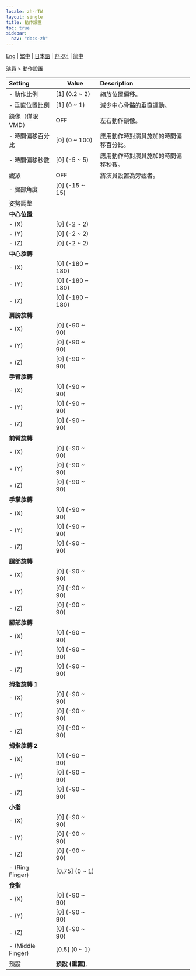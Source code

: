 ```yaml
---
locale: zh-rTW
layout: single
title: 動作設置
toc: true
sidebar:
  nav: "docs-zh"
---
```

[Eng](/dancexr/menu/2025.4/actor/actor_motion) | [繁中](/tw/dancexr/menu/2025.4/actor/actor_motion) | [日本語](/jp/dancexr/menu/2025.4/actor/actor_motion) | [한국어](/kr/dancexr/menu/2025.4/actor/actor_motion) | [简中](/zh/dancexr/menu/2025.4/actor/actor_motion)

[演員](../menu#演員) > 動作設置



| Setting | Value | Description |
| :--- | --- | :--- |
|- 動作比例 | [1] (0.2 ~ 2) | 縮放位置偏移。
|- 垂直位置比例 | [1] (0 ~ 1) | 減少中心骨骼的垂直運動。
| 鏡像（僅限 VMD） | OFF | 左右動作鏡像。
|- 時間偏移百分比 | [0] (0 ~ 100) | 應用動作時對演員施加的時間偏移百分比。
|- 時間偏移秒數 | [0] (-5 ~ 5) | 應用動作時對演員施加的時間偏移秒數。
| 觀眾 | OFF | 將演員設置為旁觀者。
|- 腿部角度 | [0] (-15 ~ 15) | 
| 姿勢調整 || 
|**中心位置** | | 
|- (X) | [0] (-2 ~ 2) | 
|- (Y) | [0] (-2 ~ 2) | 
|- (Z) | [0] (-2 ~ 2) | 
|**中心旋轉** | | 
|- (X) | [0] (-180 ~ 180) | 
|- (Y) | [0] (-180 ~ 180) | 
|- (Z) | [0] (-180 ~ 180) | 
|**肩膀旋轉** | | 
|- (X) | [0] (-90 ~ 90) | 
|- (Y) | [0] (-90 ~ 90) | 
|- (Z) | [0] (-90 ~ 90) | 
|**手臂旋轉** | | 
|- (X) | [0] (-90 ~ 90) | 
|- (Y) | [0] (-90 ~ 90) | 
|- (Z) | [0] (-90 ~ 90) | 
|**前臂旋轉** | | 
|- (X) | [0] (-90 ~ 90) | 
|- (Y) | [0] (-90 ~ 90) | 
|- (Z) | [0] (-90 ~ 90) | 
|**手掌旋轉** | | 
|- (X) | [0] (-90 ~ 90) | 
|- (Y) | [0] (-90 ~ 90) | 
|- (Z) | [0] (-90 ~ 90) | 
|**腿部旋轉** | | 
|- (X) | [0] (-90 ~ 90) | 
|- (Y) | [0] (-90 ~ 90) | 
|- (Z) | [0] (-90 ~ 90) | 
|**腳部旋轉** | | 
|- (X) | [0] (-90 ~ 90) | 
|- (Y) | [0] (-90 ~ 90) | 
|- (Z) | [0] (-90 ~ 90) | 
|**拇指旋轉 1** | | 
|- (X) | [0] (-90 ~ 90) | 
|- (Y) | [0] (-90 ~ 90) | 
|- (Z) | [0] (-90 ~ 90) | 
|**拇指旋轉 2** | | 
|- (X) | [0] (-90 ~ 90) | 
|- (Y) | [0] (-90 ~ 90) | 
|- (Z) | [0] (-90 ~ 90) | 
|**小指** | | 
|- (X) | [0] (-90 ~ 90) | 
|- (Y) | [0] (-90 ~ 90) | 
|- (Z) | [0] (-90 ~ 90) | 
|- (Ring Finger) | [0.75] (0 ~ 1) | 
|**食指** | | 
|- (X) | [0] (-90 ~ 90) | 
|- (Y) | [0] (-90 ~ 90) | 
|- (Z) | [0] (-90 ~ 90) | 
|- (Middle Finger) | [0.5] (0 ~ 1) | 
| 預設 | **預設 (重置)**,  |  |
